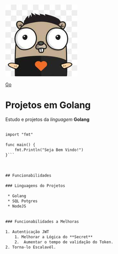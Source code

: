 
![Mascote GO](imagem/go.jpg)

[Go](https://go.dev/)

# Projetos em Golang

Estudo e projetos da _linguagem_ **Golang**

```package main

import "fmt"

func main() {
	fmt.Println("Seja Bem Vindo!")
}```



## Funcionabilidades

### Linguagens do Projetos

 * Golang
 * SQL Potgres
 * NodeJS  
 
 
### Funcionabilidades a Melhoras

1. Autenticação JWT 
	1. Melhorar a Lógica do **Secret**
	2.  Aumentar o tempo de validação do Token.
2. Torna-lo Escalavél. 
